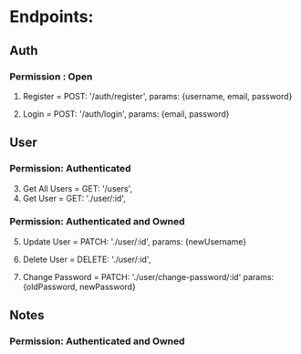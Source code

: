 # Endpoints:

## Auth

### Permission : Open

1. Register = POST: '/auth/register',
   params: {username, email, password}

2. Login = POST: '/auth/login',
   params: {email, password}

## User

### Permission: Authenticated

3. Get All Users = GET: '/users',
4. Get User = GET: './user/:id',

### Permission: Authenticated and Owned

5. Update User = PATCH: './user/:id',
   params: {newUsername}

6. Delete User = DELETE: './user/:id',

7. Change Password = PATCH: './user/change-password/:id'
   params: {oldPassword, newPassword}

## Notes

### Permission: Authenticated and Owned
